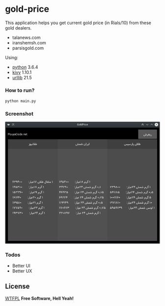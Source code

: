 # gold-price

This application helps you get current gold price (in Rials/10) from these gold dealers.
  - talanews.com
  - iranshemsh.com
  - parsisgold.com

Using:
  - [python] 3.6.4
  - [kivy] 1.10.1
  - [urllib] 21.5

### How to run?
```sh
python main.py
```

### Screenshot
[![N|Solid](https://raw.githubusercontent.com/pouya-abbassi/gold-price/master/Screenshot.png)](https://raw.githubusercontent.com/pouya-abbassi/gold-price/master/Screenshot.png)


### Todos
 - Better UI
 - Better UX

## License
[WTFPL]
**Free Software, Hell Yeah!**

   [python]: <https://www.python.org/>
   [kivy]: <https://kivy.org/#home>
   [urllib]: <https://docs.python.org/3/library/urllib.html>
   [WTFPL]: <https://raw.githubusercontent.com/pouya-abbassi/gold-price/master/LICENSE>

